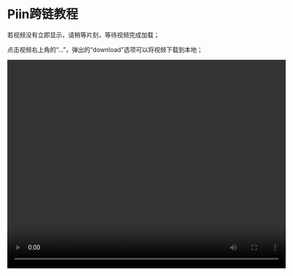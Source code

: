 # Piin跨链教程

若视频没有立即显示，请稍等片刻，等待视频完成加载；

点击视频右上角的“…”，弹出的“download”选项可以将视频下载到本地；

<video controls width="640" height="480">
  <source src="https://raw.githubusercontent.com/piin-wiki/piin-wiki/main/Piin-cross-chain.mp4" type="video/mp4">
  Your browser does not support the video tag.
</video>


